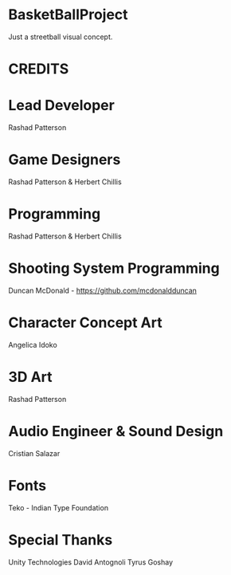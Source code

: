 # BasketBallProject

Just a streetball visual concept.

# CREDITS

# Lead Developer
Rashad Patterson 

# Game Designers
Rashad Patterson & Herbert Chillis

# Programming
Rashad Patterson & Herbert Chillis

# Shooting System Programming
Duncan McDonald - https://github.com/mcdonaldduncan

# Character Concept Art 
Angelica Idoko

# 3D Art
Rashad Patterson

# Audio Engineer & Sound Design
Cristian Salazar

# Fonts
Teko - Indian Type Foundation


# Special Thanks
Unity Technologies
David Antognoli
Tyrus Goshay
